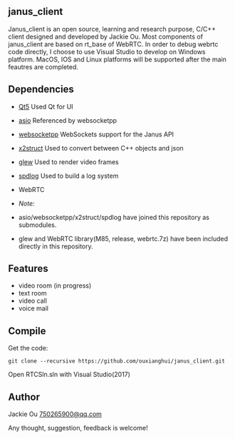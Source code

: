 ## janus_client

Janus_client is an open source, learning and research purpose, C/C++ client designed and developed by Jackie Ou. Most components of janus_client are based on rt_base of WebRTC. In order to debug webrtc code directly, I choose to use Visual Studio to develop on Windows platform. MacOS, IOS and Linux platforms will be supported after the main feautres are completed.

## Dependencies

* [Qt5](http://download.qt.io/archive/qt/) Used Qt for UI
* [asio](https://github.com/chriskohlhoff/asio) Referenced by websocketpp
* [websocketpp](https://github.com/zaphoyd/websocketpp) WebSockets support for the Janus API
* [x2struct](https://github.com/xyz347/x2struct/) Used to convert between C++ objects and json
* [glew](http://glew.sourceforge.net/) Used to render video frames
* [spdlog](https://github.com/gabime/spdlog) Used to build a log system
* WebRTC

* *Note:* 
* asio/websocketpp/x2struct/spdlog have joined this repository as submodules. 
* glew and WebRTC library(M85, release, webrtc.7z) have been included directly in this repository. 

## Features
* video room (in progress)
* text room
* video call
* voice mail

## Compile
Get the code:

	git clone --recursive https://github.com/ouxianghui/janus_client.git
  
  Open RTCSln.sln with Visual Studio(2017)
  
## Author
Jackie Ou 750265900@qq.com

Any thought, suggestion, feedback is welcome!
